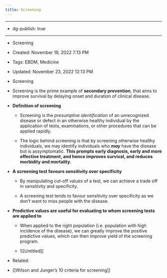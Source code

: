 ```yaml
---
title: Screening
---
```


- --

- dg-publish: true

- --

- Screening

- Created: November 18, 2022 7:13 PM

- Tags: EBDM, Medicine

- Updated: November 23, 2022 12:13 PM

- Screening

- Screening is the prime example of **************secondary prevention**************, that aims to improve survival by delaying onset and duration of clinical disease.

- **********************************************Definition of screening**********************************************
	 - Screening is the *presumptive identification* of an unrecognized disease or defect in an otherwise healthy individual by the application of tests, examinations, or other procedures that can be applied rapidly.

	 - The logic behind screening is that by screening otherwise healthy individuals, we may identify individuals who *****may***** have the disease but is assymptomatic. ************This prompts early diagnosis, early and more effective treatment, and hence improves survival, and reduces morbidity and mortality.************

- ********************************************************A screening test favours sensitivity over specificity********************************************************
	 - By manipulating cut-off values of a test, we can achieve a trade off in sensitivity and specificity.

	 - A screening test tends to favour sensitivity over specificity as we don’t want to miss people with the disease.

- ****Predictive values are useful for evaluating to whom screening tests are applied to****
	 - When applied to the right population (i.e. population with high incidence of the disease), we can greatly improve the positive predictive values, which can then improve yield of the screening program.

	 - ![[Untitled]]

- Related:

- [[Wilson and Junger’s 10 criteria for screening]]
